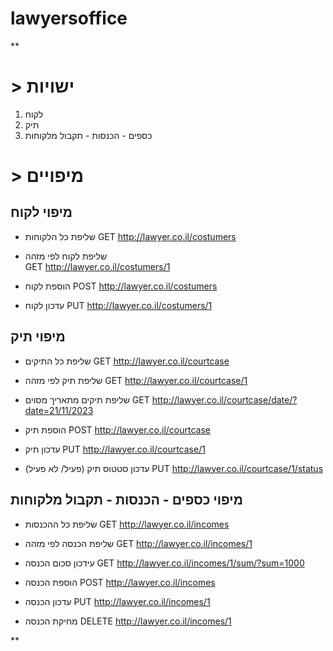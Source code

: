 # lawyersoffice




**

# > ישויות
1. לקוח
2. תיק
3. כספים - הכנסות - תקבול מלקוחות

# > מיפויים

## מיפוי לקוח

 -  שליפת כל הלקוחות
 GET http://lawyer.co.il/costumers     

 - שליפת לקוח לפי מזהה           
 GET http://lawyer.co.il/costumers/1    
 
 -  הוספת לקוח
 POST http://lawyer.co.il/costumers  
 
 -  עדכון לקוח
 PUT http://lawyer.co.il/costumers/1

## מיפוי תיק

 - שליפת כל התיקים
 GET http://lawyer.co.il/courtcase

 - שליפת תיק לפי מזהה
 GET http://lawyer.co.il/courtcase/1 
 
 - שליפת תיקים מתאריך מסוים
 GET http://lawyer.co.il/courtcase/date/?date=21/11/2023
 
 - הוספת תיק
 POST http://lawyer.co.il/courtcase 
  
 - עדכון תיק
 PUT http://lawyer.co.il/courtcase/1
  
 - עדכון סטטוס תיק (פעיל/ לא פעיל)
PUT http://lawyer.co.il/courtcase/1/status
 

## מיפוי כספים - הכנסות - תקבול מלקוחות

 - שליפת כל ההכנסות
 GET http://lawyer.co.il/incomes
 
 - שליפת הכנסה לפי מזהה
 GET http://lawyer.co.il/incomes/1
 
 - עידכון סכום הכנסה 
 GET http://lawyer.co.il/incomes/1/sum/?sum=1000
 
 - הוספת הכנסה
 POST http://lawyer.co.il/incomes

 - עדכון הכנסה
  PUT http://lawyer.co.il/incomes/1

 - מחיקת הכנסה
  DELETE http://lawyer.co.il/incomes/1

 

**
